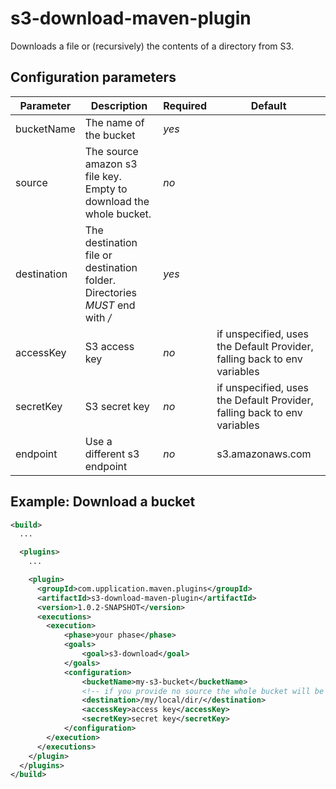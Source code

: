 s3-download-maven-plugin
======================
Downloads a file or (recursively) the contents of a directory from S3.

Configuration parameters
------------------------

| Parameter | Description | Required | Default |
|-----------|-------------|----------|---------|
|bucketName|The name of the bucket|*yes*| |
|source|The source amazon s3 file key. Empty to download the whole bucket.|*no*| |
|destination|The destination file or destination folder. Directories *MUST* end with */*| *yes*| |
|accessKey|S3 access key | *no* | if unspecified, uses the Default Provider, falling back to env variables |
|secretKey|S3 secret key | *no* | if unspecified, uses the Default Provider, falling back to env variables |
|endpoint|Use a different s3 endpoint| *no* | s3.amazonaws.com |

Example: Download a bucket
----------------------
```xml
<build>
  ...

  <plugins>
    ...

    <plugin>
      <groupId>com.upplication.maven.plugins</groupId>
      <artifactId>s3-download-maven-plugin</artifactId>
      <version>1.0.2-SNAPSHOT</version>
      <executions>
        <execution>
            <phase>your phase</phase>
            <goals>
                <goal>s3-download</goal>
            </goals>
            <configuration>
                <bucketName>my-s3-bucket</bucketName>
                <!-- if you provide no source the whole bucket will be downloaded -->
                <destination>/my/local/dir/</destination>
                <accessKey>access key</accessKey>
                <secretKey>secret key</secretKey>
            </configuration>
        </execution>
      </executions>
    </plugin>
  </plugins>
</build>
```


